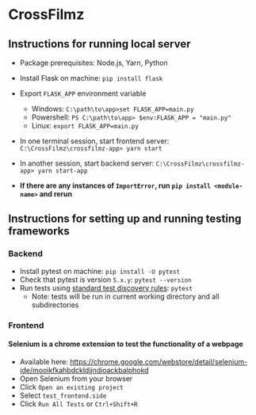 # CrossFilmz
## Instructions for running local server
* Package prerequisites: Node.js, Yarn, Python
* Install Flask on machine: `pip install flask`
* Export `FLASK_APP` environment variable
  * Windows: `C:\path\to\app>set FLASK_APP=main.py`
  * Powershell: `PS C:\path\to\app> $env:FLASK_APP = "main.py"`
  * Linux: `export FLASK_APP=main.py`

* In one terminal session, start frontend server: `C:\CrossFilmz\crossfilmz-app> yarn start`
* In another session, start backend server: `C:\CrossFilmz\crossfilmz-app> yarn start-app`
* **If there are any instances of `ImportError`, run `pip install <module-name>` and rerun**

## Instructions for setting up and running testing frameworks
### Backend
* Install pytest on machine: `pip install -U pytest`
* Check that pytest is version `5.x.y`: `pytest --version`
* Run tests using [standard test discovery rules](https://docs.pytest.org/en/stable/goodpractices.html#test-discovery): `pytest`
  * Note: tests will be run in current working directory and all subdirectories

### Frontend
#### Selenium is a chrome extension to test the functionality of a webpage
* Available here: https://chrome.google.com/webstore/detail/selenium-ide/mooikfkahbdckldjjndioackbalphokd
* Open Selenium from your browser
* Click `Open an existing project`
* Select `test_frontend.side`
* Click `Run All Tests` or `Ctrl+Shift+R`
